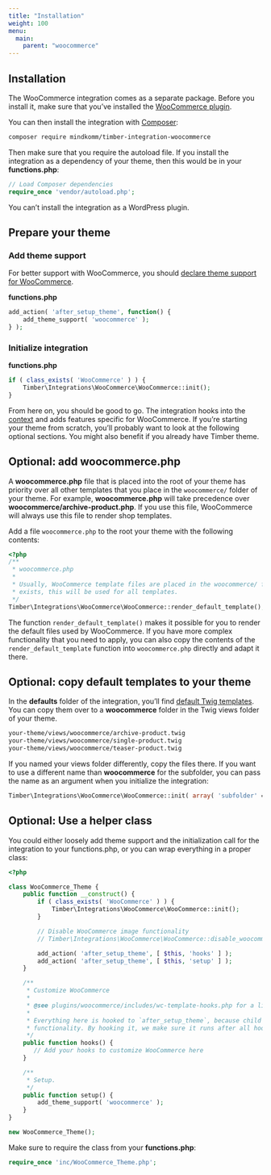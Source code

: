 ```yaml
---
title: "Installation"
weight: 100
menu:
  main:
    parent: "woocommerce"
---
```


## Installation

The WooCommerce integration comes as a separate package. Before you install it, make sure that you’ve installed the [WooCommerce plugin](https://wordpress.org/plugins/woocommerce/).

You can then install the integration with [Composer](https://getcomposer.org/):

```bash
composer require mindkomm/timber-integration-woocommerce
```

Then make sure that you require the autoload file. If you install the integration as a dependency of your theme, then this would be in your **functions.php**:

```php
// Load Composer dependencies
require_once 'vendor/autoload.php';
```

You can’t install the integration as a WordPress plugin.

## Prepare your theme

### Add theme support

For better support with WooCommerce, you should [declare theme support for WooCommerce](https://github.com/woocommerce/woocommerce/wiki/Declaring-WooCommerce-support-in-themes). 

**functions.php**

```php
add_action( 'after_setup_theme', function() {
    add_theme_support( 'woocommerce' );
} );
```

### Initialize integration

**functions.php**

```php
if ( class_exists( 'WooCommerce' ) ) {
    Timber\Integrations\WooCommerce\WooCommerce::init();
}
```

From here on, you should be good to go. The integration hooks into the [context](https://github.com/MINDKomm/timber-integration-woocommerce/blob/master/docs/usage.md#woocommerce-context) and adds features specific for WooCommerce. If you’re starting your theme from scratch, you’ll probably want to look at the following optional sections. You might also benefit if you already have Timber theme.

## Optional: add woocommerce.php

A **woocommerce.php** file that is placed into the root of your theme has priority over all other templates that you place in the `woocommerce/` folder of your theme. For example, **woocommerce.php** will take precedence over **woocommerce/archive-product.php**. If you use this file, WooCommerce will always use this file to render shop templates.

Add a file `woocommerce.php` to the root your theme with the following contents:

```php
<?php
/**
 * woocommerce.php
 *
 * Usually, WooCommerce template files are placed in the woocommerce/ folder of the theme. If a woocommerce.php file
 * exists, this will be used for all templates.
 */
Timber\Integrations\WooCommerce\WooCommerce::render_default_template();
```

The function `render_default_template()` makes it possible for you to render the default files used by WooCommerce. If you have more complex functionality that you need to apply, you can also copy the contents of the `render_default_template` function into `woocommerce.php` directly and adapt it there.

## Optional: copy default templates to your theme

In the **defaults** folder of the integration, you’ll find [default Twig templates](https://github.com/MINDKomm/timber-integration-woocommerce/tree/master/defaults). You can copy them over to a **woocommerce** folder in the Twig views folder of your theme.

```txt
your-theme/views/woocommerce/archive-product.twig
your-theme/views/woocommerce/single-product.twig
your-theme/views/woocommerce/teaser-product.twig
```

If you named your views folder differently, copy the files there. If you want to use a different name than **woocommerce** for the subfolder, you can pass the name as an argument when you initialize the integration:

```php
Timber\Integrations\WooCommerce\WooCommerce::init( array( 'subfolder' => 'woo' ) );
```

## Optional: Use a helper class

You could either loosely add theme support and the initialization call for the integration to your functions.php, or you can wrap everything in a proper class:

```php
<?php

class WooCommerce_Theme {
    public function __construct() {
        if ( class_exists( 'WooCommerce' ) ) {
            Timber\Integrations\WooCommerce\WooCommerce::init();
        }

        // Disable WooCommerce image functionality
        // Timber\Integrations\WooCommerce\WooCommerce::disable_woocommerce_images();

        add_action( 'after_setup_theme', [ $this, 'hooks' ] );
        add_action( 'after_setup_theme', [ $this, 'setup' ] );
    }

    /**
     * Customize WooCommerce
     *
     * @see plugins/woocommerce/includes/wc-template-hooks.php for a list of actions.
     *
     * Everything here is hooked to `after_setup_theme`, because child theme functionality runs before parent theme
     * functionality. By hooking it, we make sure it runs after all hooks in the parent theme were registered.
     */
    public function hooks() {
       // Add your hooks to customize WooCommerce here
    }

    /**
     * Setup.
     */
    public function setup() {
        add_theme_support( 'woocommerce' );
    }
}

new WooCommerce_Theme();
```

Make sure to require the class from your **functions.php**:

```php
require_once 'inc/WooCommerce_Theme.php';
```
